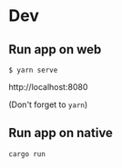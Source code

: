 # Dev

## Run app on web

```
$ yarn serve
```

http://localhost:8080

(Don't forget to `yarn`)

## Run app on native

```
cargo run
```
